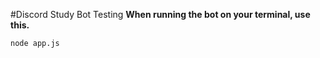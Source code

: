 #Discord Study Bot
Testing
**When running the bot on your terminal, use this.**

```
node app.js
```
